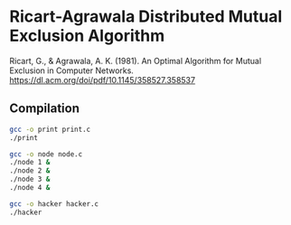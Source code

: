# Ricart-Agrawala Distributed Mutual Exclusion Algorithm
Ricart, G., & Agrawala, A. K. (1981). An Optimal Algorithm for Mutual Exclusion in Computer Networks.
https://dl.acm.org/doi/pdf/10.1145/358527.358537
## Compilation
```sh
gcc -o print print.c
./print

gcc -o node node.c
./node 1 &
./node 2 &
./node 3 &
./node 4 &

gcc -o hacker hacker.c
./hacker
